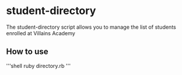 # student-directory

The student-directory script allows you to manage the list of students enrolled at Villains Academy

## How to use ##

'''shell
ruby directory.rb
'''

